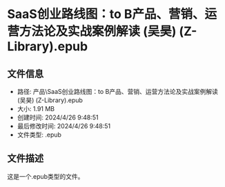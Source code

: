 ﻿# SaaS创业路线图：to B产品、营销、运营方法论及实战案例解读 (吴昊) (Z-Library).epub

## 文件信息
- 路径: 产品\SaaS创业路线图：to B产品、营销、运营方法论及实战案例解读 (吴昊) (Z-Library).epub
- 大小: 1.91 MB
- 创建时间: 2024/4/26 9:48:51
- 最后修改时间: 2024/4/26 9:48:51
- 文件类型: .epub

## 文件描述
这是一个.epub类型的文件。

